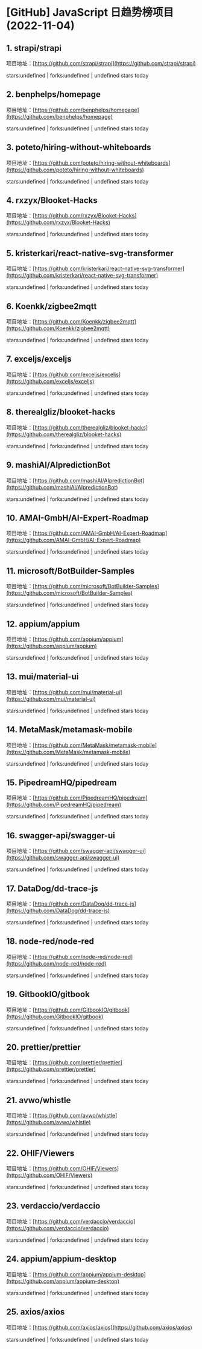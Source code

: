 # [GitHub] JavaScript 日趋势榜项目(2022-11-04)

## 1. strapi/strapi 

项目地址：[https://github.com/strapi/strapi](https://github.com/strapi/strapi)

stars:undefined | forks:undefined | undefined stars today 



## 2. benphelps/homepage 

项目地址：[https://github.com/benphelps/homepage](https://github.com/benphelps/homepage)

stars:undefined | forks:undefined | undefined stars today 



## 3. poteto/hiring-without-whiteboards 

项目地址：[https://github.com/poteto/hiring-without-whiteboards](https://github.com/poteto/hiring-without-whiteboards)

stars:undefined | forks:undefined | undefined stars today 



## 4. rxzyx/Blooket-Hacks 

项目地址：[https://github.com/rxzyx/Blooket-Hacks](https://github.com/rxzyx/Blooket-Hacks)

stars:undefined | forks:undefined | undefined stars today 



## 5. kristerkari/react-native-svg-transformer 

项目地址：[https://github.com/kristerkari/react-native-svg-transformer](https://github.com/kristerkari/react-native-svg-transformer)

stars:undefined | forks:undefined | undefined stars today 



## 6. Koenkk/zigbee2mqtt 

项目地址：[https://github.com/Koenkk/zigbee2mqtt](https://github.com/Koenkk/zigbee2mqtt)

stars:undefined | forks:undefined | undefined stars today 



## 7. exceljs/exceljs 

项目地址：[https://github.com/exceljs/exceljs](https://github.com/exceljs/exceljs)

stars:undefined | forks:undefined | undefined stars today 



## 8. therealgliz/blooket-hacks 

项目地址：[https://github.com/therealgliz/blooket-hacks](https://github.com/therealgliz/blooket-hacks)

stars:undefined | forks:undefined | undefined stars today 



## 9. mashiAl/AIpredictionBot 

项目地址：[https://github.com/mashiAl/AIpredictionBot](https://github.com/mashiAl/AIpredictionBot)

stars:undefined | forks:undefined | undefined stars today 



## 10. AMAI-GmbH/AI-Expert-Roadmap 

项目地址：[https://github.com/AMAI-GmbH/AI-Expert-Roadmap](https://github.com/AMAI-GmbH/AI-Expert-Roadmap)

stars:undefined | forks:undefined | undefined stars today 



## 11. microsoft/BotBuilder-Samples 

项目地址：[https://github.com/microsoft/BotBuilder-Samples](https://github.com/microsoft/BotBuilder-Samples)

stars:undefined | forks:undefined | undefined stars today 



## 12. appium/appium 

项目地址：[https://github.com/appium/appium](https://github.com/appium/appium)

stars:undefined | forks:undefined | undefined stars today 



## 13. mui/material-ui 

项目地址：[https://github.com/mui/material-ui](https://github.com/mui/material-ui)

stars:undefined | forks:undefined | undefined stars today 



## 14. MetaMask/metamask-mobile 

项目地址：[https://github.com/MetaMask/metamask-mobile](https://github.com/MetaMask/metamask-mobile)

stars:undefined | forks:undefined | undefined stars today 



## 15. PipedreamHQ/pipedream 

项目地址：[https://github.com/PipedreamHQ/pipedream](https://github.com/PipedreamHQ/pipedream)

stars:undefined | forks:undefined | undefined stars today 



## 16. swagger-api/swagger-ui 

项目地址：[https://github.com/swagger-api/swagger-ui](https://github.com/swagger-api/swagger-ui)

stars:undefined | forks:undefined | undefined stars today 



## 17. DataDog/dd-trace-js 

项目地址：[https://github.com/DataDog/dd-trace-js](https://github.com/DataDog/dd-trace-js)

stars:undefined | forks:undefined | undefined stars today 



## 18. node-red/node-red 

项目地址：[https://github.com/node-red/node-red](https://github.com/node-red/node-red)

stars:undefined | forks:undefined | undefined stars today 



## 19. GitbookIO/gitbook 

项目地址：[https://github.com/GitbookIO/gitbook](https://github.com/GitbookIO/gitbook)

stars:undefined | forks:undefined | undefined stars today 



## 20. prettier/prettier 

项目地址：[https://github.com/prettier/prettier](https://github.com/prettier/prettier)

stars:undefined | forks:undefined | undefined stars today 



## 21. avwo/whistle 

项目地址：[https://github.com/avwo/whistle](https://github.com/avwo/whistle)

stars:undefined | forks:undefined | undefined stars today 



## 22. OHIF/Viewers 

项目地址：[https://github.com/OHIF/Viewers](https://github.com/OHIF/Viewers)

stars:undefined | forks:undefined | undefined stars today 



## 23. verdaccio/verdaccio 

项目地址：[https://github.com/verdaccio/verdaccio](https://github.com/verdaccio/verdaccio)

stars:undefined | forks:undefined | undefined stars today 



## 24. appium/appium-desktop 

项目地址：[https://github.com/appium/appium-desktop](https://github.com/appium/appium-desktop)

stars:undefined | forks:undefined | undefined stars today 



## 25. axios/axios 

项目地址：[https://github.com/axios/axios](https://github.com/axios/axios)

stars:undefined | forks:undefined | undefined stars today 



